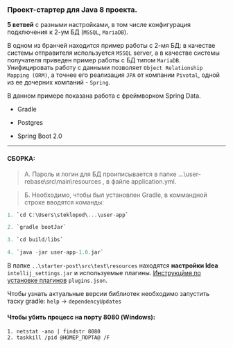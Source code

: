 ### Проект-стартер для Java 8 проекта. 

**5 ветвей** с разными настройками, в том числе конфигурация подключения к 2-ум БД (`MSSQL`, `MariaDB`).

В одном из бранчей находится пример работы с 2-мя БД: в качестве системы отправителя используется `MSSQL` server, а в 
качестве системы получателя приведен пример работы с БД типом `MariaDB`. Унифицировать работу с данными позволяет 
`Object Relationship Mapping (ORM)`, а точнее его реализация `JPA` от компании `Pivotal`, одной из ее дочерних компаний - `Spring`. 

В данном примере показана работа с фреймворком Spring Data.

+ Gradle

+ Postgres

+ Spring Boot 2.0

---

#### СБОРКА:
> A. Пароль и логин для БД проиписывается в папке ...\user-rebase\src\main\resources ,
в файле application.yml.

> Б. Необходимо, чтобы был установлен Gradle, в коммандной строке вводятся команды:

```groovy
1. `cd C:\Users\steklopod\...\user-app`

2. `gradle bootJar`

3. `cd build/libs`

4. `java -jar user-app-1.0.jar`
```

В папке `..\starter-post\src\test\resources` находятся **настройки Idea** `intellij_settings.jar` и используемые плагины.
[Инструкцйия по установке плагинов](https://github.com/shiraji/plugin-importer-exporter) `plugins.json`.

Чтобы узнать актуальные версии библиотек необходимо запустить таску gradle: `help` -> `dependencyUpdates`

#### Чтобы убить процесс на порту 8080 (Windows):
```
1. netstat -ano | findstr 8080
2. taskkill /pid @НОМЕР_ПОРТА@ /F
``` 